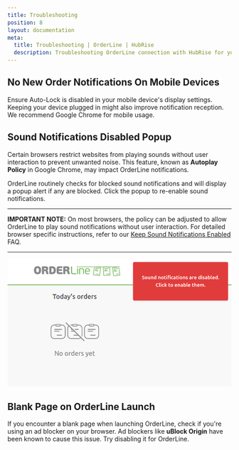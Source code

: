 ```yaml
---
title: Troubleshooting
position: 8
layout: documentation
meta:
  title: Troubleshooting | OrderLine | HubRise
  description: Troubleshooting OrderLine connection with HubRise for your EPOS and other apps to work as a cohesive whole. Connect apps and synchronise your data.
---
```


## No New Order Notifications On Mobile Devices

Ensure Auto-Lock is disabled in your mobile device's display settings. Keeping your device plugged in might also improve notification reception. We recommend Google Chrome for mobile usage.

## Sound Notifications Disabled Popup

Certain browsers restrict websites from playing sounds without user interaction to prevent unwanted noise. This feature, known as **Autoplay Policy** in Google Chrome, may impact OrderLine notifications.

OrderLine routinely checks for blocked sound notifications and will display a popup alert if any are blocked. Click the popup to re-enable sound notifications.

---

**IMPORTANT NOTE:** On most browsers, the policy can be adjusted to allow OrderLine to play sound notifications without user interaction. For detailed browser specific instructions, refer to our [Keep Sound Notifications Enabled](/apps/orderline/faqs/keep-sound-notifications-enabled) FAQ.

---

![Sound Notification Popup](../images/038-en-2x-sound-notifications-popup.png)

## Blank Page on OrderLine Launch

If you encounter a blank page when launching OrderLine, check if you're using an ad blocker on your browser. Ad blockers like **uBlock Origin** have been known to cause this issue. Try disabling it for OrderLine.

